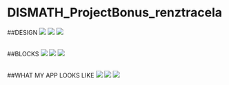 # DISMATH_ProjectBonus_renztracela

##DESIGN
![](1.PNG)
![](2.PNG)
![](3.PNG)
<br></br>

##BLOCKS
![](4.PNG)
![](5.PNG)
![](6.PNG)
<br></br>

##WHAT MY APP LOOKS LIKE
![](Home.jpg)
![](Linear.jpg)
![](Binary.jpg)

